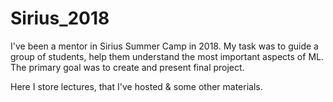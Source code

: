 # Sirius_2018

I've been a mentor in Sirius Summer Camp in 2018.
My task was to guide a group of students,
help them understand the most important aspects of ML.
The primary goal was to create and present final project.

Here I store lectures, that I've hosted & some other materials.
